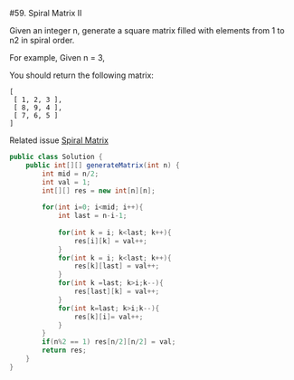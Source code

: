 #59. Spiral Matrix II

Given an integer n, generate a square matrix filled with elements from 1 to n2 in spiral order.

For example,
Given n = 3,

You should return the following matrix:

```
[
 [ 1, 2, 3 ],
 [ 8, 9, 4 ],
 [ 7, 6, 5 ]
]
```
Related issue [Spiral Matrix](54.md)

```java
public class Solution {
    public int[][] generateMatrix(int n) {
        int mid = n/2;
        int val = 1;
        int[][] res = new int[n][n];
        
        for(int i=0; i<mid; i++){
            int last = n-i-1;
            
            for(int k = i; k<last; k++){
                res[i][k] = val++;
            }
            for(int k = i; k<last; k++){
                res[k][last] = val++;
            }
            for(int k =last; k>i;k--){
                res[last][k] = val++;
            }
            for(int k=last; k>i;k--){
                res[k][i]= val++;
            }
        }
        if(n%2 == 1) res[n/2][n/2] = val;
        return res;
    }
}
```